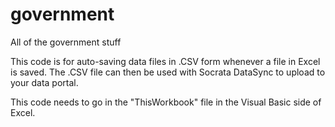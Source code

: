 government
==========

All of the government stuff

This code is for auto-saving data files in .CSV form whenever a file in Excel is saved.  The .CSV file can then be used with Socrata DataSync to upload to your data portal.

This code needs to go in the "ThisWorkbook" file in the Visual Basic side of Excel.
